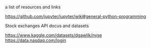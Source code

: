 a list of resources and links 

https://github.com/jupyter/jupyter/wiki#general-python-programming

Stock exchanges API docus and datasets 

https://www.kaggle.com/datasets/dgawlik/nyse
https://data.nasdaq.com/login
